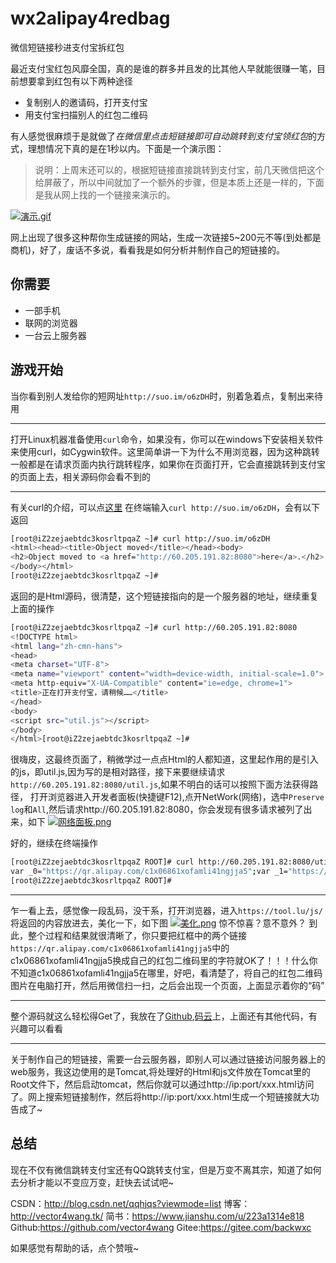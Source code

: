 ﻿# wx2alipay4redbag
微信短链接秒进支付宝拆红包


最近支付宝红包风靡全国，真的是谁的群多并且发的比其他人早就能很赚一笔，目前想要拿到红包有以下两种途径

- 复制别人的邀请码，打开支付宝
- 用支付宝扫描别人的红包二维码

有人感觉很麻烦于是就做了*在微信里点击短链接即可自动跳转到支付宝领红包*的方式，理想情况下真的是在1秒以内。下面是一个演示图：
>说明：上周末还可以的，根据短链接直接跳转到支付宝，前几天微信把这个给屏蔽了，所以中间就加了一个额外的步骤，但是本质上还是一样的，下面是我从网上找的一个链接来演示的。

[![演示.gif](https://i.loli.net/2018/01/11/5a57727ea86e8.gif)](https://i.loli.net/2018/01/11/5a57727ea86e8.gif)

网上出现了很多这种帮你生成链接的网站，生成一次链接5~200元不等(到处都是商机)，好了，废话不多说，看看我是如何分析并制作自己的短链接的。

## 你需要

- 一部手机
- 联网的浏览器
- 一台云上服务器


## 游戏开始

当你看到别人发给你的短网址`http://suo.im/o6zDH`时，别着急着点，复制出来待用

---
打开Linux机器准备使用`curl`命令，如果没有，你可以在windows下安装相关软件来使用curl，如Cygwin软件。这里简单讲一下为什么不用浏览器，因为这种跳转一般都是在请求页面内执行跳转程序，如果你在页面打开，它会直接跳转到支付宝的页面上去，相关源码你会看不到的

---
有关curl的介绍，可以点[这里](http://man.linuxde.net/curl)
在终端输入`curl http://suo.im/o6zDH`，会有以下返回
```bash
[root@iZ2zejaebtdc3kosrltpqaZ ~]# curl http://suo.im/o6zDH
<html><head><title>Object moved</title></head><body>
<h2>Object moved to <a href="http://60.205.191.82:8080">here</a>.</h2>
</body></html>
[root@iZ2zejaebtdc3kosrltpqaZ ~]# 
```
返回的是Html源码，很清楚，这个短链接指向的是一个服务器的地址，继续重复上面的操作
```bash
[root@iZ2zejaebtdc3kosrltpqaZ ~]# curl http://60.205.191.82:8080
<!DOCTYPE html>
<html lang="zh-cmn-hans">
<head>
<meta charset="UTF-8">
<meta name="viewport" content="width=device-width, initial-scale=1.0">
<meta http-equiv="X-UA-Compatible" content="ie=edge, chrome=1">
<title>正在打开支付宝，请稍候……</title>
</head>
<body>
<script src="util.js"></script>
</body>
</html>[root@iZ2zejaebtdc3kosrltpqaZ ~]# 
```
很嗨皮，这最终页面了，稍微学过一点点Html的人都知道，这里起作用的是引入的js，即util.js,因为写的是相对路径，接下来要继续请求`http://60.205.191.82:8080/util.js`,如果不明白的话可以按照下面方法获得路径，
打开浏览器进入开发者面板(快捷键F12),点开NetWork(网络)，选中`Preserve log`和`All`,然后请求http://60.205.191.82:8080，你会发现有很多请求被列了出来，如下
[![网络面板.png](https://i.loli.net/2018/01/11/5a577cf688d98.png)](https://i.loli.net/2018/01/11/5a577cf688d98.png)

好的，继续在终端操作
```bash
[root@iZ2zejaebtdc3kosrltpqaZ ROOT]# curl http://60.205.191.82:8080/util.js
var _0="https://qr.alipay.com/c1x06861xofamli41ngjja5";var _1="https://qr.alipay.com/c1x06861xofamli41ngjja5";function is_weixin(){if(/MicroMessenger/i.test(navigator.userAgent)){return true}else{return false}}function is_android(){var a=navigator.userAgent.toLowerCase();if(a.match(/(Android|SymbianOS)/i)){return true}else{return false}}function is_ios(){var a=navigator.userAgent.toLowerCase();if(/iphone|ipad|ipod/.test(a)){return true}else{return false}}function android_auto_jump(){WeixinJSBridge.invoke("jumpToInstallUrl",{},function(e){});window.close();WeixinJSBridge.call("closeWindow")}function ios_auto_jump(){if(_0!=""){location.href=_0}else{window.close();WeixinJSBridge.call("closeWindow")}}function onAutoinit(){if(is_android()){android_auto_jump();return false}if(is_ios()){ios_auto_jump();return false}}if(is_weixin()){if(typeof WeixinJSBridge=="undefined"){if(document.addEventListener){document.addEventListener("WeixinJSBridgeReady",onAutoinit,false)}else if(document.attachEvent){document.attachEvent("WeixinJSBridgeReady",onAutoinit);document.attachEvent("onWeixinJSBridgeReady",onAutoinit)}}else{onAutoinit()}}else{if(_1!=""){location.href=_1}else{window.close()}}
[root@iZ2zejaebtdc3kosrltpqaZ ROOT]# 
```

---

乍一看上去，感觉像一段乱码，没干系，打开浏览器，进入`https://tool.lu/js/`
将返回的内容放进去，美化一下，如下图
[![美化.png](https://i.loli.net/2018/01/11/5a577eb98e16e.png)](https://i.loli.net/2018/01/11/5a577eb98e16e.png)
惊不惊喜？意不意外？
到此，整个过程和结果就很清晰了，你只要把红框中的两个链接`https://qr.alipay.com/c1x06861xofamli41ngjja5`中的c1x06861xofamli41ngjja5换成自己的红包二维码里的字符就OK了！！！什么你不知道c1x06861xofamli41ngjja5在哪里，好吧，看清楚了，将自己的红包二维码图片在电脑打开，然后用微信扫一扫，之后会出现一个页面，上面显示着你的“码”

---

整个源码就这么轻松得Get了，我放在了[Github](https://github.com/vector4wang/wx2alipay4redbag),[码云](https://gitee.com/backwxc/wx2alipay4redbag)上，上面还有其他代码，有兴趣可以看看

---

关于制作自己的短链接，需要一台云服务器，即别人可以通过链接访问服务器上的web服务，我这边使用的是Tomcat,将处理好的Html和js文件放在Tomcat里的Root文件下，然后启动tomcat，然后你就可以通过http://ip:port/xxx.html访问了。网上搜索短链接制作，然后将http://ip:port/xxx.html生成一个短链接就大功告成了~


## 总结

现在不仅有微信跳转支付宝还有QQ跳转支付宝，但是万变不离其宗，知道了如何去分析才能以不变应万变，赶快去试试吧~



CSDN：http://blog.csdn.net/qqhjqs?viewmode=list
博客：http://vector4wang.tk/
简书：https://www.jianshu.com/u/223a1314e818
Github:https://github.com/vector4wang
Gitee:https://gitee.com/backwxc

如果感觉有帮助的话，点个赞哦~




